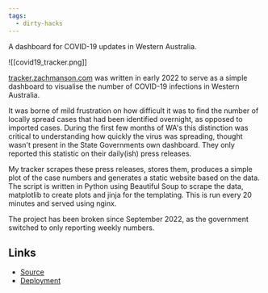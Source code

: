 ```yaml
---
tags:
  - dirty-hacks
---
```


A dashboard for COVID-19 updates in Western Australia.

![[covid19_tracker.png]]

[tracker.zachmanson.com](https://tracker.zachmanson.com) was written in early 2022 to serve as a simple dashboard to visualise the number of COVID-19 infections in Western Australia.

It was borne of mild frustration on how difficult it was to find the number of locally spread cases that had been identified overnight, as opposed to imported cases. During the first few months of WA's this distinction was critical to understanding how quickly the virus was spreading, thought wasn't present in the State Governments own dashboard. They only reported this statistic on their daily(ish) press releases.

My tracker scrapes these press releases, stores them, produces a simple plot of the case numbers and generates a static website based on the data. The script is written in Python using Beautiful Soup to scrape the data, matplotlib to create plots and jinja for the templating. This is run every 20 minutes and served using nginx.

The project has been broken since September 2022, as the government switched to only reporting weekly numbers.

## Links
 - [Source](https://github.com/pavo-etc/wa-covid-tracker)
 - [Deployment](https://tracker.zachmanson.com)
